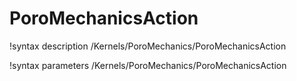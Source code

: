 <!-- MOOSE Documentation Stub: Remove this when content is added. -->

# PoroMechanicsAction
!syntax description /Kernels/PoroMechanics/PoroMechanicsAction

!syntax parameters /Kernels/PoroMechanics/PoroMechanicsAction
